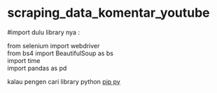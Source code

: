 # scraping_data_komentar_youtube

#import dulu library nya :

from selenium import webdriver <br>
from bs4 import BeautifulSoup as bs <br>
import time <br>
import pandas as pd <br>

kalau pengen cari library python <a target="_blank" href="https://pypi.org/project/pip/"> pip py </a>
